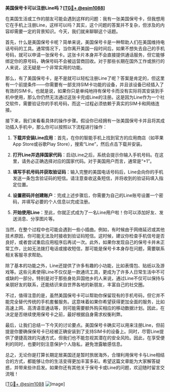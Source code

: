 **美国保号卡可以注册Line吗？[[TG💪+ @esim1088](https://t.me/s/esim1088)]**

在美国生活或工作的朋友可能会遇到这样的问题：我有一张美国保号卡，但我想用它在手机上注册Line，这样可以吗？其实，这个问题的答案并不复杂，但涉及的内容却需要一定的背景知识。今天，我们就来聊聊这个话题。

首先，什么是美国保号卡呢？简单来说，美国保号卡是一种帮助人们在美国维持电话号码的工具。通常情况下，当你离开美国一段时间后，如果不想失去自己的手机号码，就可以申请一张保号卡。这张卡片本身并不会直接提供通话服务，但它能够绑定你的原号码，确保号码不会被运营商回收。对于那些长期在国外工作或旅行的人来说，这无疑是一个非常实用的功能。

那么，有了美国保号卡，是不是就可以轻松注册Line了呢？答案是肯定的，但这里有一个前提条件——你需要有一部支持SIM卡功能的设备，并且该设备已经插入了有效的SIM卡。也就是说，如果你只是单纯地持有保号卡而没有实际将其安装到手机中使用，那么你仍然无法通过这张卡完成Line的注册。这是因为Line作为一个社交软件，需要验证你的手机号码，而这一过程必须依赖于真实的SIM卡和网络连接。

接下来，我们来看看具体的操作步骤。假设你已经拥有一张美国保号卡并且将其成功插入手机中，那么你可以按照以下流程进行操作：

1. **下载并安装Line应用**：首先，在你的智能手机上找到官方的应用商店（如苹果App Store或谷歌Play Store），搜索“Line”，然后点击下载并安装。
   
2. **打开Line并选择国家代码**：启动Line之后，系统会提示你输入手机号码。在这里，请务必正确选择对应的国家代码。对于美国用户而言，通常是“+1”。

3. **填写手机号码并获取验证码**：输入完整的美国电话号码后，Line会向你的手机发送一条包含验证码的短信。请注意查收这条短信，并将收到的验证码填入指定位置。

4. **设置密码并创建账户**：完成上述步骤后，你需要为自己的Line账号设置一个密码，并填写必要的个人信息以完成注册。

5. **开始使用Line**：至此，你就正式成为了一名Line用户啦！你可以添加好友、发送消息、分享图片等。

当然，在整个过程中也可能会遇到一些小插曲。例如，有时候由于网络延迟或其他技术原因，你可能无法及时接收到验证码短信。这时候，建议你检查手机信号是否良好，或者尝试重启应用程序后再试一次。此外，如果你发现自己的保号卡并未正常工作，比如无法拨打电话或接收短信，那可能是保号卡本身存在问题，需要联系相关客服寻求帮助。

除了基本的功能之外，Line还提供了许多有趣的小功能，比如表情包、贴纸以及游戏等。这些元素使得Line不仅仅是一款通讯工具，更成为了许多人日常生活中不可或缺的一部分。特别是对于那些身处异国他乡的人来说，通过Line不仅可以保持与亲朋好友的联系，还能结识来自世界各地的新朋友，丰富自己的社交圈。

不过，值得注意的是，虽然美国保号卡可以帮助你保留现有的手机号码，但它并不能完全替代传统的手机套餐服务。这意味着如果你希望获得更加全面的服务，比如高速上网、高清语音通话等，则可能需要额外购买相应的移动数据计划。因此，在决定是否继续使用保号卡之前，最好根据自身需求权衡利弊。

最后，让我们总结一下今天的讨论要点。美国保号卡确实可以用来注册Line，但前提是你要确保保号卡已经被正确安装到了支持SIM卡的设备上。同时，尽管Line提供了便捷高效的沟通方式，但我们也不能忽视其潜在的安全风险。因此，在享受便利的同时，也要时刻注意保护个人隐私，避免泄露敏感信息。

总之，无论你是打算长期定居美国还是暂时旅居海外，合理利用保号卡与Line相结合的方式，都能够让你的生活变得更加丰富多彩。希望这篇文章能为大家解答疑惑，并带来些许启发。如果你还有其他关于保号卡或Line的问题，欢迎随时留言交流哦！

[[TG💪+ @esim1088](https://t.me/s/esim1088) ![Image](https://i.postimg.cc/4NQfJmqS/Snipaste-2025-05-13-00-14-12.png)]